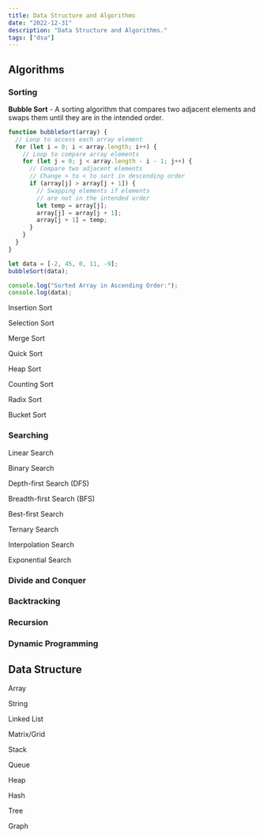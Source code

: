 ```yaml
---
title: Data Structure and Algorithms
date: "2022-12-31"
description: "Data Structure and Algorithms."
tags: ["dsa"]
---
```


## Algorithms

### Sorting

**Bubble Sort** - A sorting algorithm that compares two adjacent elements and swaps them until they are in the intended order.

```javascript
function bubbleSort(array) {
  // Loop to access each array element
  for (let i = 0; i < array.length; i++) {
    // Loop to compare array elements
    for (let j = 0; j < array.length - i - 1; j++) {
      // Compare two adjacent elements
      // Change > to < to sort in descending order
      if (array[j] > array[j + 1]) {
        // Swapping elements if elements
        // are not in the intended order
        let temp = array[j];
        array[j] = array[j + 1];
        array[j + 1] = temp;
      }
    }
  }
}

let data = [-2, 45, 0, 11, -9];
bubbleSort(data);

console.log("Sorted Array in Ascending Order:");
console.log(data);
```

Insertion Sort

Selection Sort

Merge Sort

Quick Sort

Heap Sort

Counting Sort

Radix Sort

Bucket Sort

### Searching

Linear Search

Binary Search

Depth-first Search (DFS)

Breadth-first Search (BFS)

Best-first Search

Ternary Search

Interpolation Search

Exponential Search

### Divide and Conquer

### Backtracking

### Recursion

### Dynamic Programming

## Data Structure

Array

String

Linked List

Matrix/Grid

Stack

Queue

Heap

Hash

Tree

Graph
